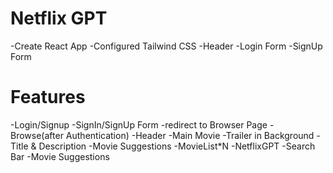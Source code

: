 # Netflix GPT

-Create React App
-Configured Tailwind CSS
-Header
-Login Form
-SignUp Form

# Features

-Login/Signup
    -SignIn/SignUp Form
    -redirect to Browser Page
-Browse(after Authentication)
    -Header
    -Main Movie
      -Trailer in Background
        -Title & Description
        -Movie Suggestions
            -MovieList*N
-NetflixGPT
    -Search Bar
    -Movie Suggestions